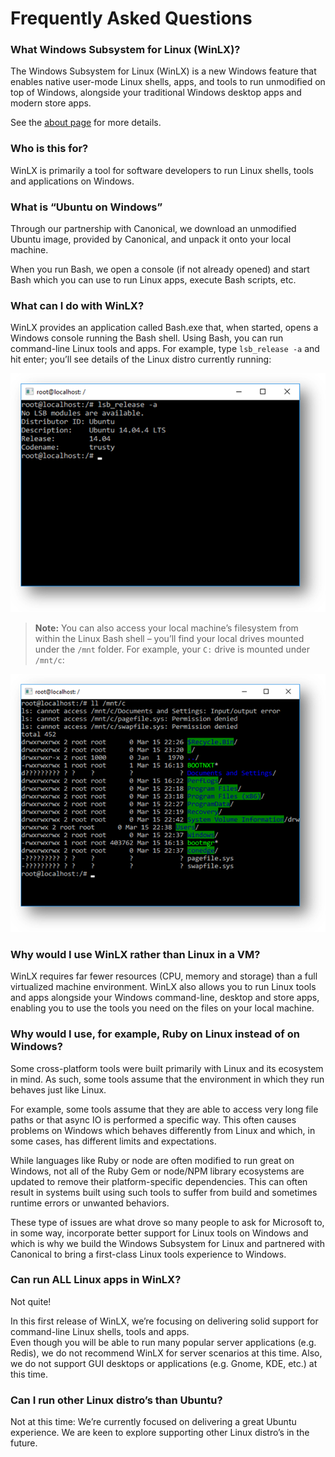 # Frequently Asked Questions

### What Windows Subsystem for Linux (WinLX)?
The Windows Subsystem for Linux (WinLX) is a new Windows feature that enables native user-mode Linux shells, apps, and tools to run unmodified on top of Windows, alongside your traditional Windows desktop apps and modern store apps.

See the [about page](.about.md) for more details.

### Who is this for?
WinLX is primarily a tool for software developers to run Linux shells, tools and applications on Windows.

### What is “Ubuntu on Windows”
Through our partnership with Canonical, we download an unmodified Ubuntu image, provided by Canonical, and unpack it onto your local machine.  

When you run Bash, we open a console (if not already opened) and start Bash which you can use to run Linux apps, execute Bash scripts, etc.

### What can I do with WinLX?
WinLX provides an application called Bash.exe that, when started, opens a Windows console running the Bash shell. Using Bash, you can run command-line Linux tools and apps. For example, type `lsb_release -a` and hit enter; you’ll see details of the Linux distro currently running:

![](media/distro.png)

> **Note:** You can also access your local machine’s filesystem from within the Linux Bash shell – you’ll find your local drives mounted under the `/mnt` folder. For example, your `C:` drive is mounted under `/mnt/c`:

![](media/ls.png)

### Why would I use WinLX rather than Linux in a VM?
WinLX requires far fewer resources (CPU, memory and storage) than a full virtualized machine environment. WinLX also allows you to run Linux tools and apps alongside your Windows command-line, desktop and store apps, enabling you to use the tools you need on the files on your local machine.

### Why would I use, for example, Ruby on Linux instead of on Windows?
Some cross-platform tools were built primarily with Linux and its ecosystem in mind. As such, some tools assume that the environment in which they run behaves just like Linux. 

For example, some tools assume that they are able to access very long file paths or that async IO is performed a specific way. This often causes problems on Windows which behaves differently from Linux and which, in some cases, has different limits and expectations.

While languages like Ruby or node are often modified to run great on Windows, not all of the Ruby Gem or node/NPM library ecosystems are updated to remove their platform-specific dependencies. This can often result in systems built using such tools to suffer from build and sometimes runtime errors or unwanted behaviors.

These type of issues are what drove so many people to ask for Microsoft to, in some way, incorporate better support for Linux tools on Windows and which is why we build the Windows Subsystem for Linux and partnered with Canonical to bring a first-class Linux tools experience to Windows.

### Can run ALL Linux apps in WinLX?
Not quite!  

In this first release of WinLX, we’re focusing on delivering solid support for command-line Linux shells, tools and apps.  
Even though you will be able to run many popular server applications (e.g. Redis), we do not recommend WinLX for server scenarios at this time. 
Also, we do not support GUI desktops or applications (e.g. Gnome, KDE, etc.) at this time.

### Can I run other Linux distro’s than Ubuntu?
Not at this time: We’re currently focused on delivering a great Ubuntu experience. We are keen to explore supporting other Linux distro’s in the future.
